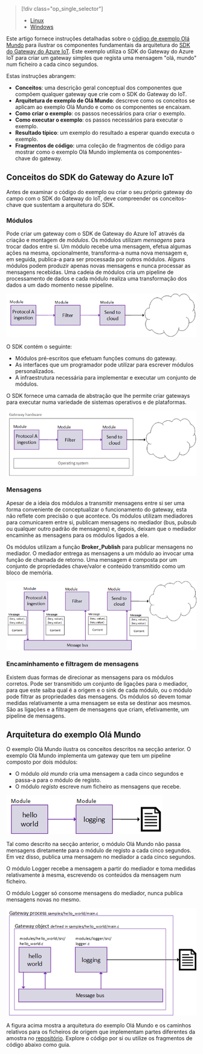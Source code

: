 > [!div class="op_single_selector"]
> * [Linux](../articles/iot-hub/iot-hub-linux-gateway-sdk-get-started.md)
> * [Windows](../articles/iot-hub/iot-hub-windows-gateway-sdk-get-started.md)
> 
> 

Este artigo fornece instruções detalhadas sobre o [código de exemplo Olá Mundo][lnk-helloworld-sample] para ilustrar os componentes fundamentais da arquitetura do [SDK do Gateway do Azure IoT][lnk-gateway-sdk]. Este exemplo utiliza o SDK do Gateway do Azure IoT para criar um gateway simples que regista uma mensagem "olá, mundo" num ficheiro a cada cinco segundos.

Estas instruções abrangem:

* **Conceitos**: uma descrição geral conceptual dos componentes que compõem qualquer gateway que crie com o SDK do Gateway do IoT.  
* **Arquitetura de exemplo de Olá Mundo**: descreve como os conceitos se aplicam ao exemplo Olá Mundo e como os componentes se encaixam.
* **Como criar o exemplo**: os passos necessários para criar o exemplo.
* **Como executar o exemplo**: os passos necessários para executar o exemplo. 
* **Resultado típico**: um exemplo do resultado a esperar quando executa o exemplo.
* **Fragmentos de código**: uma coleção de fragmentos de código para mostrar como o exemplo Olá Mundo implementa os componentes-chave do gateway.

## <a name="azure-iot-gateway-sdk-concepts"></a>Conceitos do SDK do Gateway do Azure IoT
Antes de examinar o código do exemplo ou criar o seu próprio gateway do campo com o SDK do Gateway do IoT, deve compreender os conceitos-chave que sustentam a arquitetura do SDK.

### <a name="modules"></a>Módulos
Pode criar um gateway com o SDK de Gateway do Azure IoT através da criação e montagem de *módulos*. Os módulos utilizam *mensagens* para trocar dados entre si. Um módulo recebe uma mensagem, efetua algumas ações na mesma, opcionalmente, transforma-a numa nova mensagem e, em seguida, publica-a para ser processada por outros módulos. Alguns módulos podem produzir apenas novas mensagens e nunca processar as mensagens recebidas. Uma cadeia de módulos cria um pipeline de processamento de dados e cada módulo realiza uma transformação dos dados a um dado momento nesse pipeline.

![Uma cadeia de módulos no gateway criada com o SDK de Gateway do Azure IoT][1]

O SDK contém o seguinte:

* Módulos pré-escritos que efetuam funções comuns do gateway.
* As interfaces que um programador pode utilizar para escrever módulos personalizados.
* A infraestrutura necessária para implementar e executar um conjunto de módulos.

O SDK fornece uma camada de abstração que lhe permite criar gateways para executar numa variedade de sistemas operativos e de plataformas.

![Camada de abstração do SDK do Gateway do Azure IoT][2]

### <a name="messages"></a>Mensagens
Apesar de a ideia dos módulos a transmitir mensagens entre si ser uma forma conveniente de conceptualizar o funcionamento do gateway, esta não reflete com precisão o que acontece. Os módulos utilizam mediadores para comunicarem entre si, publicam mensagens no mediador (bus, pubsub ou qualquer outro padrão de mensagens) e, depois, deixam que o mediador encaminhe as mensagens para os módulos ligados a ele.

Os módulos utilizam a função **Broker_Publish** para publicar mensagens no mediador. O mediador entrega as mensagens a um módulo ao invocar uma função de chamada de retorno. Uma mensagem é composta por um conjunto de propriedades chave/valor e conteúdo transmitido como um bloco de memória.

![A função de Mediador no SDK de Gateway do Azure IoT][3]

### <a name="message-routing-and-filtering"></a>Encaminhamento e filtragem de mensagens
Existem duas formas de direcionar as mensagens para os módulos corretos. Pode ser transmitido um conjunto de ligações para o mediador, para que este saiba qual é a origem e o sink de cada módulo, ou o módulo pode filtrar as propriedades das mensagens. Os módulos só devem tomar medidas relativamente a uma mensagem se esta se destinar aos mesmos. São as ligações e a filtragem de mensagens que criam, efetivamente, um pipeline de mensagens.

## <a name="hello-world-sample-architecture"></a>Arquitetura do exemplo Olá Mundo
O exemplo Olá Mundo ilustra os conceitos descritos na secção anterior. O exemplo Olá Mundo implementa um gateway que tem um pipeline composto por dois módulos:

* O módulo *olá mundo* cria uma mensagem a cada cinco segundos e passa-a para o módulo de registo.
* O módulo *registo* escreve num ficheiro as mensagens que recebe.

![Arquitetura do exemplo “Olá, mundo” criada com o SDK de Gateway do Azure IoT][4]

Tal como descrito na secção anterior, o módulo Olá Mundo não passa mensagens diretamente para o módulo de registo a cada cinco segundos. Em vez disso, publica uma mensagem no mediador a cada cinco segundos.

O módulo Logger recebe a mensagem a partir do mediador e toma medidas relativamente à mesma, escrevendo os conteúdos da mensagem num ficheiro.

O módulo Logger só consome mensagens do mediador, nunca publica mensagens novas no mesmo.

![Como o mediador encaminha as mensagens entre módulos no SDK de Gateway do Azure IoT][5]

A figura acima mostra a arquitetura do exemplo Olá Mundo e os caminhos relativos para os ficheiros de origem que implementam partes diferentes da amostra no [repositório][lnk-gateway-sdk]. Explore o código por si ou utilize os fragmentos de código abaixo como guia.

<!-- Images -->
[1]: media/iot-hub-gateway-sdk-getstarted-selector/modules.png
[2]: media/iot-hub-gateway-sdk-getstarted-selector/modules_2.png
[3]: media/iot-hub-gateway-sdk-getstarted-selector/messages_1.png
[4]: media/iot-hub-gateway-sdk-getstarted-selector/high_level_architecture.png
[5]: media/iot-hub-gateway-sdk-getstarted-selector/detailed_architecture.png

<!-- Links -->
[lnk-helloworld-sample]: https://github.com/Azure/azure-iot-gateway-sdk/tree/master/samples/hello_world
[lnk-gateway-sdk]: https://github.com/Azure/azure-iot-gateway-sdk

<!--HONumber=Dec16_HO1-->


